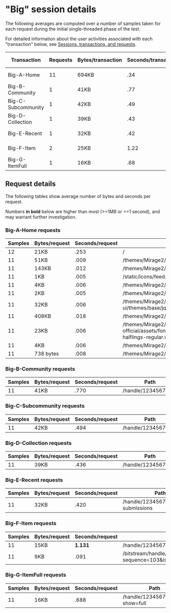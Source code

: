 # "Big" session details

The following averages are computed over a number of samples taken for each request during
the initial single-threaded phase of the test.

For detailed information about the user activities associated with each "transaction" below,
see [Sessions, transactions, and requests](../../../doc/sessions).

Transaction | Requests | Bytes/transaction | Seconds/transaction | Request details
-|-|-|-|-
Big-A-Home | 11 | 694KB | .34 | [See below](#big-a-home-requests)
Big-B-Community | 1 | 41KB | .77 | [See below](#big-b-community-requests)
Big-C-Subcommunity | 1 | 42KB | .49 | [See below](#big-c-subcommunity-requests)
Big-D-Collection | 1 | 39KB | .43 | [See below](#big-d-collection-requests)
Big-E-Recent | 1 | 32KB | .42 | [See below](#big-e-recent-requests)
Big-F-Item | 2 | 25KB | 1.22 | [See below](#big-f-item-requests)
Big-G-ItemFull | 1 | 16KB | .68 | [See below](#big-g-itemfull-requests)

## Request details

The following tables show average number of bytes and seconds per request.

Numbers **in bold** below are higher than most (>=1MB or >=1 second), and may warrant further investigation.


### Big-A-Home requests

Samples | Bytes/request | Seconds/request | Path
-|-|-|-
12 | 21KB | .253 | / |
11 | 51KB | .009 | /themes/Mirage2/vendor/modernizr/modernizr.js |
11 | 143KB | .012 | /themes/Mirage2/styles/main.css |
11 | 1KB | .005 | /static/icons/feed.png |
11 | 4KB | .006 | /themes/Mirage2/images/DSpace-logo-line.svg |
11 | 2KB | .005 | /themes/Mirage2/images/atmire-logo-small.svg |
11 | 32KB | .006 | /themes/Mirage2/vendor/jquery-ui/themes/base/jquery-ui.css |
11 | 408KB | .018 | /themes/Mirage2/scripts/theme.js |
11 | 23KB | .006 | /themes/Mirage2/vendor/bootstrap-sass-official/assets/fonts/bootstrap/glyphicons-halflings-regular.woff |
11 | 4KB | .006 | /themes/Mirage2/images/apple-touch-icon.png |
11 | 738 bytes | .008 | /themes/Mirage2/images/favicon.ico |

### Big-B-Community requests

Samples | Bytes/request | Seconds/request | Path
-|-|-|-
11 | 41KB | .770 | /handle/123456789/1 |

### Big-C-Subcommunity requests

Samples | Bytes/request | Seconds/request | Path
-|-|-|-
11 | 42KB | .494 | /handle/123456789/2 |

### Big-D-Collection requests

Samples | Bytes/request | Seconds/request | Path
-|-|-|-
11 | 39KB | .436 | /handle/123456789/3 |

### Big-E-Recent requests

Samples | Bytes/request | Seconds/request | Path
-|-|-|-
11 | 32KB | .420 | /handle/123456789/3/recent-submissions |

### Big-F-Item requests

Samples | Bytes/request | Seconds/request | Path
-|-|-|-
11 | 15KB | **1.131** | /handle/123456789/388 |
11 | 9KB | .091 | /bitstream/handle/123456789/388/text.pdf.jpg?sequence=103&isAllowed=y |

### Big-G-ItemFull requests

Samples | Bytes/request | Seconds/request | Path
-|-|-|-
11 | 16KB | .688 | /handle/123456789/388?show=full |
